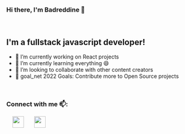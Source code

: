 ### Hi there, I'm Badreddine 👋

<br>

## I'm a fullstack javascript developer!

- 🔭 I’m currently working on React projects 
- 🌱 I’m currently learning everything 😄
- 👯 I’m looking to collaborate with other content creators
- 🥅 goal_net 2022 Goals: Contribute more to Open Source projects

<br>

### Connect with me 📫:


&nbsp; &nbsp; [<img width="30" height="30" src="https://image.flaticon.com/icons/png/512/174/174855.png"/>](https://www.instagram.com/badreddine_elmasbahi/) &nbsp; &nbsp; &nbsp;
[<img src="https://image.flaticon.com/icons/png/512/220/220201.png" width="30" height="30"/>](https://www.linkedin.com/in/badreddine-elmasbahi-84305b1b9)
